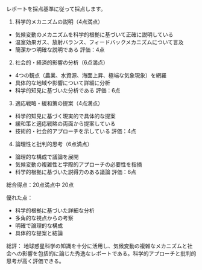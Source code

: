 レポートを採点基準に従って採点します。

1. 科学的メカニズムの説明（4点満点）
- 気候変動のメカニズムを科学的根拠に基づいて正確に説明している
- 温室効果ガス、放射バランス、フィードバックメカニズムについて言及
- 簡潔かつ明確な説明である
評価：4点

2. 社会的・経済的影響の分析（6点満点）
- 4つの観点（農業、水資源、海面上昇、極端な気象現象）を網羅
- 具体的な地域や影響について詳細に分析
- 科学的知見に基づいた分析である
評価：6点

3. 適応戦略・緩和策の提案（4点満点）
- 科学的知見に基づく現実的で具体的な提案
- 緩和策と適応戦略の両面から提案している
- 技術的・社会的アプローチを示している
評価：4点

4. 論理性と批判的思考（6点満点）
- 論理的な構成で議論を展開
- 気候変動の複雑性と学際的アプローチの必要性を指摘
- 科学的根拠に基づいた説得力のある議論
評価：6点

総合得点：20点満点中 20点

優れた点：
- 科学的根拠に基づいた詳細な分析
- 多角的な視点からの考察
- 明確で論理的な構成
- 具体的な提案と結論

総評：
地球惑星科学の知識を十分に活用し、気候変動の複雑なメカニズムと社会への影響を包括的に論じた秀逸なレポートである。科学的アプローチと批判的思考が高く評価できる。
